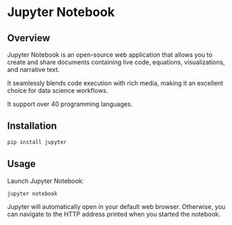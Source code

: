 # Jupyter Notebook

## Overview

Jupyter Notebook is an open-source web application that allows you to create and share documents containing live code, equations, visualizations, and narrative text.

It seamlessly blends code execution with rich media, making it an excellent choice for data science workflows.

It support over 40 programming languages.


## Installation

```sh
pip install jupyter
```

## Usage

Launch Jupyter Notebook:
```sh
jupyter notebook
```

Jupyter will automatically open in your default web browser. Otherwise, you can navigate to the HTTP address printed when you started the notebook.
